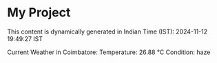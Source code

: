 # My Project

This content is dynamically generated in Indian Time (IST): 2024-11-12 19:49:27 IST


Current Weather in Coimbatore:
Temperature: 26.88 °C
Condition: haze
